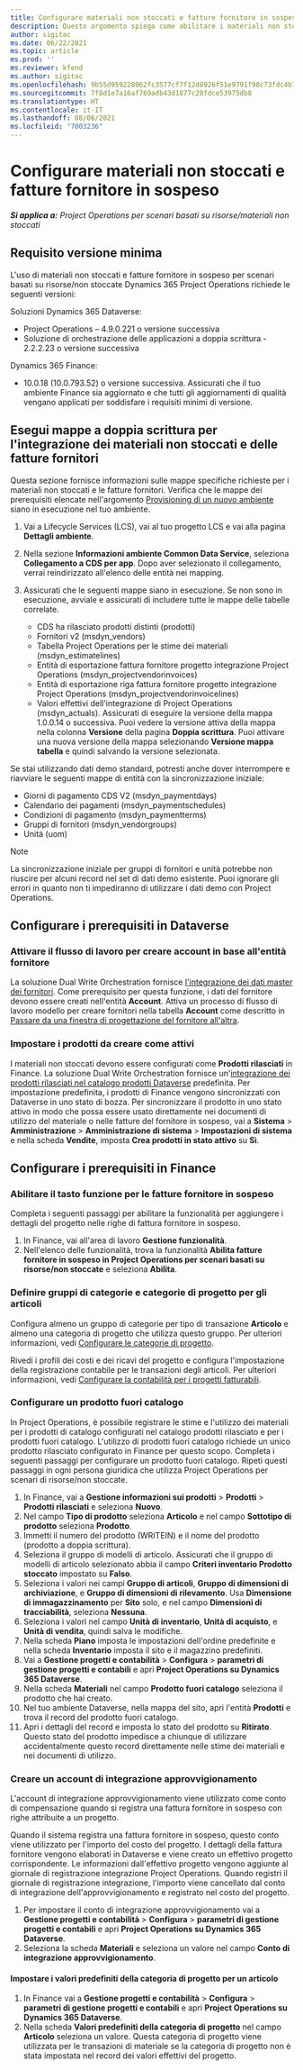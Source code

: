 ```yaml
---
title: Configurare materiali non stoccati e fatture fornitore in sospeso
description: Questo argomento spiega come abilitare i materiali non stoccati e le fatture fornitore in sospeso.
author: sigitac
ms.date: 06/22/2021
ms.topic: article
ms.prod: ''
ms.reviewer: kfend
ms.author: sigitac
ms.openlocfilehash: 9b55d959228062fc3577cf7f12d8926f51e9791f98c73fdc4b78251312a8a77a
ms.sourcegitcommit: 7f8d1e7a16af769adb43d1877c28fdce53975db8
ms.translationtype: HT
ms.contentlocale: it-IT
ms.lasthandoff: 08/06/2021
ms.locfileid: "7003236"
---
```

# <a name="configure-non-stocked-materials-and-pending-vendor-invoices"></a>Configurare materiali non stoccati e fatture fornitore in sospeso

_**Si applica a:** Project Operations per scenari basati su risorse/materiali non stoccati_

## <a name="minimum-version-requirement"></a>Requisito versione minima

L'uso di materiali non stoccati e fatture fornitore in sospeso per scenari basati su risorse/non stoccate Dynamics 365 Project Operations richiede le seguenti versioni:

Soluzioni Dynamics 365 Dataverse:

- Project Operations – 4.9.0.221 o versione successiva
- Soluzione di orchestrazione delle applicazioni a doppia scrittura - 2.2.2.23 o versione successiva

Dynamics 365 Finance:
- 10.0.18 (10.0.793.52) o versione successiva. Assicurati che il tuo ambiente Finance sia aggiornato e che tutti gli aggiornamenti di qualità vengano applicati per soddisfare i requisiti minimi di versione.

## <a name="run-dual-write-maps-for-non-stocked-materials-and-vendor-invoice-integration"></a>Esegui mappe a doppia scrittura per l'integrazione dei materiali non stoccati e delle fatture fornitori

Questa sezione fornisce informazioni sulle mappe specifiche richieste per i materiali non stoccati e le fatture fornitori. Verifica che le mappe dei prerequisiti elencate nell'argomento [Provisioning di un nuovo ambiente](../environment/resource-provision-new-environment.md#run-project-operations-dual-write-maps) siano in esecuzione nel tuo ambiente.

1. Vai a Lifecycle Services (LCS), vai al tuo progetto LCS e vai alla pagina **Dettagli ambiente**.
2. Nella sezione **Informazioni ambiente Common Data Service**, seleziona **Collegamento a CDS per app**. Dopo aver selezionato il collegamento, verrai reindirizzato all'elenco delle entità nei mapping.
3. Assicurati che le seguenti mappe siano in esecuzione. Se non sono in esecuzione, avviale e assicurati di includere tutte le mappe delle tabelle correlate.

    - CDS ha rilasciato prodotti distinti (prodotti)
    - Fornitori v2 (msdyn_vendors)
    - Tabella Project Operations per le stime dei materiali (msdyn_estimatelines)
    - Entità di esportazione fattura fornitore progetto integrazione Project Operations (msdyn_projectvendorinvoices)
    - Entità di esportazione riga fattura fornitore progetto integrazione Project Operations (msdyn_projectvendorinvoicelines)
    - Valori effettivi dell'integrazione di Project Operations (msdyn_actuals). Assicurati di eseguire la versione della mappa 1.0.0.14 o successiva. Puoi vedere la versione attiva della mappa nella colonna **Versione** della pagina **Doppia scrittura**. Puoi attivare una nuova versione della mappa selezionando **Versione mappa tabella** e quindi salvando la versione selezionata.

Se stai utilizzando dati demo standard, potresti anche dover interrompere e riavviare le seguenti mappe di entità con la sincronizzazione iniziale:
  - Giorni di pagamento CDS V2 (msdyn_paymentdays)
  - Calendario dei pagamenti (msdyn_paymentschedules)
  - Condizioni di pagamento (msdyn_paymentterms)
  - Gruppi di fornitori (msdyn_vendorgroups)
  - Unità (uom)

> [!NOTE]
> La sincronizzazione iniziale per gruppi di fornitori e unità potrebbe non riuscire per alcuni record nel set di dati demo esistente. Puoi ignorare gli errori in quanto non ti impediranno di utilizzare i dati demo con Project Operations.

## <a name="configure-prerequisites-in-dataverse"></a>Configurare i prerequisiti in Dataverse

### <a name="activate-workflow-to-create-accounts-based-on-vendor-entity"></a>Attivare il flusso di lavoro per creare account in base all'entità fornitore

La soluzione Dual Write Orchestration fornisce [l'integrazione dei dati master dei fornitori](/dynamics365/fin-ops-core/dev-itpro/data-entities/dual-write/vendor-mapping). Come prerequisito per questa funzione, i dati del fornitore devono essere creati nell'entità **Account**. Attiva un processo di flusso di lavoro modello per creare fornitori nella tabella **Account** come descritto in [Passare da una finestra di progettazione del fornitore all'altra](/dynamics365/fin-ops-core/dev-itpro/data-entities/dual-write/vendor-switch).

### <a name="set-products-to-be-created-as-active"></a>Impostare i prodotti da creare come attivi

I materiali non stoccati devono essere configurati come **Prodotti rilasciati** in Finance. La soluzione Dual Write Orchestration fornisce un'[integrazione dei prodotti rilasciati nel catalogo prodotti Dataverse](/dynamics365/fin-ops-core/dev-itpro/data-entities/dual-write/product-mapping) predefinita. Per impostazione predefinita, i prodotti di Finance vengono sincronizzati con Dataverse in uno stato di bozza. Per sincronizzare il prodotto in uno stato attivo in modo che possa essere usato direttamente nei documenti di utilizzo del materiale o nelle fatture del fornitore in sospeso, vai a **Sistema** > **Amministrazione** > **Amministrazione di sistema** > **Impostazioni di sistema** e nella scheda **Vendite**, imposta **Crea prodotti in stato attivo** su **Sì**.

## <a name="configure-prerequisites-in-finance"></a>Configurare i prerequisiti in Finance

### <a name="enable-the-feature-key-for-pending-vendor-invoices"></a>Abilitare il tasto funzione per le fatture fornitore in sospeso

Completa i seguenti passaggi per abilitare la funzionalità per aggiungere i dettagli del progetto nelle righe di fattura fornitore in sospeso.

1. In Finance, vai all'area di lavoro **Gestione funzionalità**.
2. Nell'elenco delle funzionalità, trova la funzionalità **Abilita fatture fornitore in sospeso in Project Operations per scenari basati su risorse/non stoccate** e seleziona **Abilita**.

### <a name="define-category-groups-and-project-categories-for-items"></a>Definire gruppi di categorie e categorie di progetto per gli articoli

Configura almeno un gruppo di categorie per tipo di transazione **Articolo** e almeno una categoria di progetto che utilizza questo gruppo. Per ulteriori informazioni, vedi [Configurare le categorie di progetto](../project-accounting/configure-project-categories.md#category-groups).

Rivedi i profili dei costi e dei ricavi del progetto e configura l'impostazione della registrazione contabile per le transazioni degli articoli. Per ulteriori informazioni, vedi [Configurare la contabilità per i progetti fatturabili](../project-accounting/configure-accounting-billable-projects.md).

### <a name="set-up-a-write-in-product"></a>Configurare un prodotto fuori catalogo

In Project Operations, è possibile registrare le stime e l'utilizzo dei materiali per i prodotti di catalogo configurati nel catalogo prodotti rilasciato e per i prodotti fuori catalogo. L'utilizzo di prodotti fuori catalogo richiede un unico prodotto rilasciato configurato in Finance per questo scopo. Completa i seguenti passaggi per configurare un prodotto fuori catalogo. Ripeti questi passaggi in ogni persona giuridica che utilizza Project Operations per scenari di risorse/non stoccate.

1. In Finance, vai a **Gestione informazioni sui prodotti** > **Prodotti** > **Prodotti rilasciati** e seleziona **Nuovo**.
2. Nel campo **Tipo di prodotto** seleziona **Articolo** e nel campo **Sottotipo di prodotto** seleziona **Prodotto**.
3. Immetti il numero del prodotto (WRITEIN) e il nome del prodotto (prodotto a doppia scrittura).
4. Seleziona il gruppo di modelli di articolo. Assicurati che il gruppo di modelli di articolo selezionato abbia il campo **Criteri inventario Prodotto stoccato** impostato su **Falso**.
5. Seleziona i valori nei campi **Gruppo di articoli**, **Gruppo di dimensioni di archiviazione**, e **Gruppo di dimensioni di rilevamento**. Usa **Dimensione di immagazzinamento** per **Sito** solo, e nel campo **Dimensioni di tracciabilità**, seleziona **Nessuna**.
6. Seleziona i valori nel campo **Unità di inventario**, **Unità di acquisto**, e **Unità di vendita**, quindi salva le modifiche.
7. Nella scheda **Piano** imposta le impostazioni dell'ordine predefinite e nella scheda **Inventario** imposta il sito e il magazzino predefiniti.
8. Vai a **Gestione progetti e contabilità** > **Configura** > **parametri di gestione progetti e contabili** e apri **Project Operations su Dynamics 365 Dataverse**. 
9. Nella scheda **Materiali** nel campo **Prodotto fuori catalogo** seleziona il prodotto che hai creato.
10. Nel tuo ambiente Dataverse, nella mappa del sito, apri l'entità **Prodotti** e trova il record del prodotto fuori catalogo. 
11. Apri i dettagli del record e imposta lo stato del prodotto su **Ritirato**. Questo stato del prodotto impedisce a chiunque di utilizzare accidentalmente questo record direttamente nelle stime dei materiali e nei documenti di utilizzo.

### <a name="set-up-a-procurement-integration-account"></a>Creare un account di integrazione approvvigionamento

L'account di integrazione approvvigionamento viene utilizzato come conto di compensazione quando si registra una fattura fornitore in sospeso con righe attribuite a un progetto.

Quando il sistema registra una fattura fornitore in sospeso, questo conto viene utilizzato per l'importo del costo del progetto. I dettagli della fattura fornitore vengono elaborati in Dataverse e viene creato un effettivo progetto corrispondente. Le informazioni dall'effettivo progetto vengono aggiunte al giornale di registrazione integrazione Project Operations. Quando registri il giornale di registrazione integrazione, l'importo viene cancellato dal conto di integrazione dell'approvvigionamento e registrato nel costo del progetto.

1. Per impostare il conto di integrazione approvvigionamento vai a **Gestione progetti e contabilità** > **Configura** > **parametri di gestione progetti e contabili** e apri **Project Operations su Dynamics 365 Dataverse**. 
2. Seleziona la scheda **Materiali** e seleziona un valore nel campo **Conto di integrazione approvvigionamento**.

#### <a name="set-up-project-category-defaults-for-an-item"></a>Impostare i valori predefiniti della categoria di progetto per un articolo

1. In Finance vai a **Gestione progetti e contabilità** > **Configura** > **parametri di gestione progetti e contabili** e apri **Project Operations su Dynamics 365 Dataverse**. 
2. Nella scheda **Valori predefiniti della categoria di progetto** nel campo **Articolo** seleziona un valore. Questa categoria di progetto viene utilizzata per le transazioni di materiale se la categoria di progetto non è stata impostata nel record dei valori effettivi del progetto.
